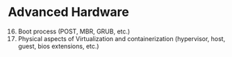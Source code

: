 # Advanced Hardware

16. Boot process (POST, MBR, GRUB, etc.)
17. Physical aspects of Virtualization and containerization (hypervisor, host, guest, bios extensions, etc.)
